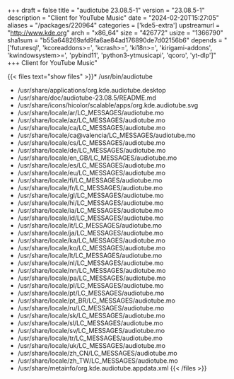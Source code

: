 +++
draft = false
title = "audiotube 23.08.5-1"
version = "23.08.5-1"
description = "Client for YouTube Music"
date = "2024-02-20T15:27:05"
aliases = "/packages/220964"
categories = ['kde5-extra']
upstreamurl = "http://www.kde.org"
arch = "x86_64"
size = "426772"
usize = "1366790"
sha1sum = "b55a648269afd9fa6ae84ad176890de7d02156b6"
depends = "['futuresql', 'kcoreaddons>=', 'kcrash>=', 'ki18n>=', 'kirigami-addons', 'kwindowsystem>=', 'pybind11', 'python3-ytmusicapi', 'qcoro', 'yt-dlp']"
+++
Client for YouTube Music"

{{< files text="show files" >}}* /usr/bin/audiotube
* /usr/share/applications/org.kde.audiotube.desktop
* /usr/share/doc/audiotube-23.08.5/README.md
* /usr/share/icons/hicolor/scalable/apps/org.kde.audiotube.svg
* /usr/share/locale/ar/LC_MESSAGES/audiotube.mo
* /usr/share/locale/az/LC_MESSAGES/audiotube.mo
* /usr/share/locale/ca/LC_MESSAGES/audiotube.mo
* /usr/share/locale/ca@valencia/LC_MESSAGES/audiotube.mo
* /usr/share/locale/cs/LC_MESSAGES/audiotube.mo
* /usr/share/locale/de/LC_MESSAGES/audiotube.mo
* /usr/share/locale/en_GB/LC_MESSAGES/audiotube.mo
* /usr/share/locale/es/LC_MESSAGES/audiotube.mo
* /usr/share/locale/eu/LC_MESSAGES/audiotube.mo
* /usr/share/locale/fi/LC_MESSAGES/audiotube.mo
* /usr/share/locale/fr/LC_MESSAGES/audiotube.mo
* /usr/share/locale/gl/LC_MESSAGES/audiotube.mo
* /usr/share/locale/hi/LC_MESSAGES/audiotube.mo
* /usr/share/locale/ia/LC_MESSAGES/audiotube.mo
* /usr/share/locale/id/LC_MESSAGES/audiotube.mo
* /usr/share/locale/it/LC_MESSAGES/audiotube.mo
* /usr/share/locale/ja/LC_MESSAGES/audiotube.mo
* /usr/share/locale/ka/LC_MESSAGES/audiotube.mo
* /usr/share/locale/ko/LC_MESSAGES/audiotube.mo
* /usr/share/locale/lt/LC_MESSAGES/audiotube.mo
* /usr/share/locale/nl/LC_MESSAGES/audiotube.mo
* /usr/share/locale/nn/LC_MESSAGES/audiotube.mo
* /usr/share/locale/pa/LC_MESSAGES/audiotube.mo
* /usr/share/locale/pl/LC_MESSAGES/audiotube.mo
* /usr/share/locale/pt/LC_MESSAGES/audiotube.mo
* /usr/share/locale/pt_BR/LC_MESSAGES/audiotube.mo
* /usr/share/locale/ru/LC_MESSAGES/audiotube.mo
* /usr/share/locale/sk/LC_MESSAGES/audiotube.mo
* /usr/share/locale/sl/LC_MESSAGES/audiotube.mo
* /usr/share/locale/sv/LC_MESSAGES/audiotube.mo
* /usr/share/locale/tr/LC_MESSAGES/audiotube.mo
* /usr/share/locale/uk/LC_MESSAGES/audiotube.mo
* /usr/share/locale/zh_CN/LC_MESSAGES/audiotube.mo
* /usr/share/locale/zh_TW/LC_MESSAGES/audiotube.mo
* /usr/share/metainfo/org.kde.audiotube.appdata.xml
{{< /files >}}
